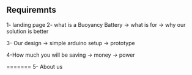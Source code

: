 Requiremnts 
---

1- landing page 
2- what is a Buoyancy Battery
-> what is for 
-> why our solution is better 

3- Our design
-> simple arduino setup
-> prototype

4-How much you will be saving 
-> money -> power

=======
 5- About us 
